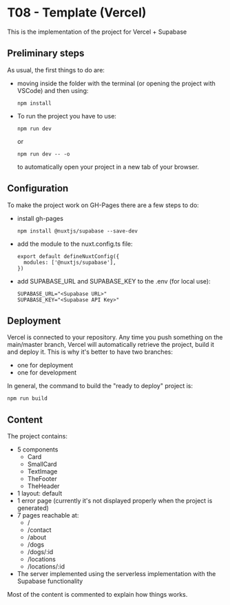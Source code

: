 # T08 - Template (Vercel)

This is the implementation of the project for Vercel + Supabase

## Preliminary steps
As usual, the first things to do are:
- moving inside the folder with the terminal (or opening the project with VSCode) and then using:

      npm install

- To run the project you have to use:

      npm run dev

    or

      npm run dev -- -o
    
    to automatically open your project in a new tab of your browser.

## Configuration
To make the project work on GH-Pages there are a few steps to do:
- install gh-pages

      npm install @nuxtjs/supabase --save-dev

- add the module to the nuxt.config.ts file:

      export default defineNuxtConfig({
        modules: ['@nuxtjs/supabase'],
      })

- add SUPABASE_URL and SUPABASE_KEY to the .env (for local use):

      SUPABASE_URL="<Supabase URL>"
      SUPABASE_KEY="<Supabase API Key>"

## Deployment
Vercel is connected to your repository. Any time you push something on the main/master branch, Vercel will automatically retrieve the project, build it and deploy it.
This is why it's better to have two branches:
- one for deployment
- one for development

In general, the command to build the "ready to deploy" project is:
   
    npm run build

## Content
The project contains:
- 5 components
  - Card
  - SmallCard
  - TextImage
  - TheFooter
  - TheHeader
- 1 layout: default
- 1 error page (currently it's not displayed properly when the project is generated)
- 7 pages reachable at:
  - /
  - /contact
  - /about
  - /dogs
  - /dogs/:id
  - /locations
  - /locations/:id
- The server implemented using the serverless implementation with the Supabase functionality

Most of the content is commented to explain how things works.

